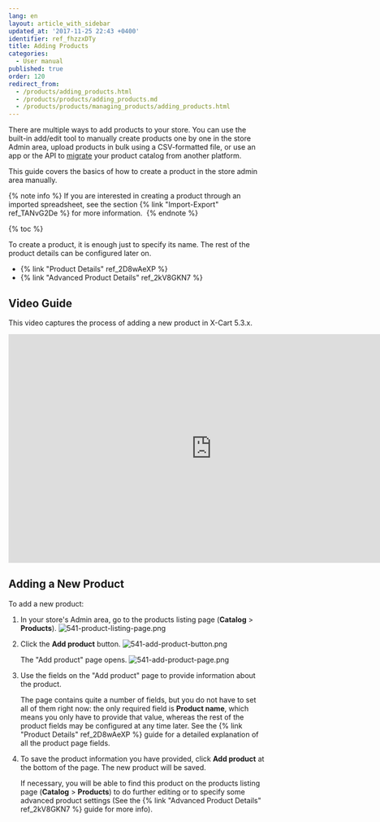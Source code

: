 ```yaml
---
lang: en
layout: article_with_sidebar
updated_at: '2017-11-25 22:43 +0400'
identifier: ref_fhzzxDTy
title: Adding Products
categories:
  - User manual
published: true
order: 120
redirect_from:
  - /products/adding_products.html
  - /products/products/adding_products.md
  - /products/products/managing_products/adding_products.html
---
```

There are multiple ways to add products to your store. You can use the built-in add/edit tool to manually create products one by one in the store Admin area, upload products in bulk using a CSV-formatted file, or use an app or the API to [migrate](https://kb.x-cart.com/general_setup/migration/getting_started_with_store_migration.html#step-2-data-migration-with-a-store-migration-app "Adding Products") your product catalog from another platform.

This guide covers the basics of how to create a product in the store admin area manually. 

{% note info %}
If you are interested in creating a product through an imported spreadsheet, see the section {% link "Import-Export" ref_TANvG2De %} for more information. 
{% endnote %}

{% toc %}

To create a product, it is enough just to specify its name. The rest of the product details can be configured later on.

*  {% link "Product Details" ref_2D8wAeXP %}
*  {% link "Advanced Product Details" ref_2kV8GKN7 %}

## Video Guide

This video captures the process of adding a new product in X-Cart 5.3.x. 

<iframe class="youtube-player" type="text/html" style="width: 800px; height: 450px" src="https://www.youtube.com/embed/yJAaZIXOWLo" frameborder="0"></iframe>

## Adding a New Product

To add a new product:

1.  In your store's Admin area, go to the products listing page (**Catalog** > **Products**).
    ![541-product-listing-page.png]({{site.baseurl}}/attachments/ref_fhzzxDTy/541-product-listing-page.png)

2.  Click the **Add product** button.
    ![541-add-product-button.png]({{site.baseurl}}/attachments/ref_fhzzxDTy/541-add-product-button.png)
    
    The "Add product" page opens.
    ![541-add-product-page.png]({{site.baseurl}}/attachments/ref_fhzzxDTy/541-add-product-page.png)

3.  Use the fields on the "Add product" page to provide information about the product. 
    
    The page contains quite a number of fields, but you do not have to set all of them right now: the only required field is **Product name**, which means you only have to provide that value, whereas the rest of the product fields may be configured at any time later. See the {% link "Product Details" ref_2D8wAeXP %} guide for a detailed explanation of all the product page fields. 

4.  To save the product information you have provided, click **Add product** at the bottom of the page. The new product will be saved. 
    
    If necessary, you will be able to find this product on the products listing page (**Catalog** > **Products**) to do further editing or to specify some advanced product settings (See the {% link "Advanced Product Details" ref_2kV8GKN7 %} guide for more info).
